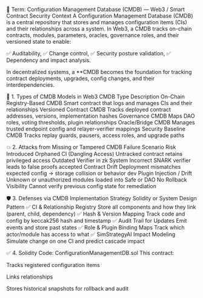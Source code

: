 🧠 Term: Configuration Management Database (CMDB) — Web3 / Smart Contract Security Context
A Configuration Management Database (CMDB) is a central repository that stores and manages configuration items (CIs) and their relationships across a system. In Web3, a CMDB tracks on-chain contracts, modules, parameters, oracles, governance roles, and their versioned state to enable:

✅ Auditability,
✅ Change control,
✅ Security posture validation,
✅ Dependency and impact analysis.

In decentralized systems, a **CMDB becomes the foundation for tracking contract deployments, upgrades, config changes, and their interdependencies.

📘 1. Types of CMDB Models in Web3
CMDB Type	Description
On-Chain Registry-Based CMDB	Smart contract that logs and manages CIs and their relationships
Versioned Contract CMDB	Tracks deployed contract addresses, versions, implementation hashes
Governance CMDB	Maps DAO roles, voting thresholds, plugin relationships
Oracle/Bridge CMDB	Manages trusted endpoint config and relayer-verifier mappings
Security Baseline CMDB	Tracks replay guards, pausers, access roles, and upgrade paths

💥 2. Attacks from Missing or Tampered CMDB
Failure Scenario	Risk Introduced
Orphaned CI (Dangling Access)	Untracked contract retains privileged access
Outdated Verifier in zk System	Incorrect SNARK verifier leads to false proofs accepted
Contract Drift	Deployment mismatches expected config → storage collision or behavior dev
Plugin Injection / Drift	Unknown or unauthorized modules loaded into Safe or DAO
No Rollback Visibility	Cannot verify previous config state for remediation

🛡️ 3. Defenses via CMDB Implementation
Strategy	Solidity or System Design Pattern
✅ CI & Relationship Registry	Store all components and how they link (parent, child, dependency)
✅ Hash & Version Mapping	Track code and config by keccak256 hash and timestamp
✅ Audit Trail for Updates	Emit events and store past states
✅ Role & Plugin Binding Maps	Track which actor/module has access to what
✅ SimStrategyAI Impact Modeling	Simulate change on one CI and predict cascade impact

✅ 4. Solidity Code: ConfigurationManagementDB.sol
This contract:

Tracks registered configuration items

Links relationships

Stores historical snapshots for rollback and audit

